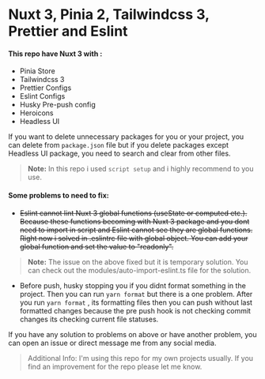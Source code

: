 # Nuxt 3, Pinia 2, Tailwindcss 3, Prettier and Eslint
#### This repo have Nuxt 3 with :
  - Pinia Store
  - Tailwindcss 3
  - Prettier Configs
  - Eslint Configs
  - Husky Pre-push config
  - Heroicons
  - Headless UI

If you want to delete unnecessary packages for you or your project, you can delete from `package.json` file but if you delete packages except Headless UI package, you need to search and clear from other files.

> **Note:** In this repo i used `script setup` and i highly recommend to you use.

#### Some problems to need to fix:
  - ~~Eslint cannot lint Nuxt 3 global functions (useState or computed etc.). Because these functions becoming with Nuxt 3 package and you dont need to import in script and Eslint cannot see they are global functions. Right now i solved in .eslintrc file with global object. You can add your global function and set the value to "readonly".~~
  > **Note:** The issue on the above fixed but it is temporary solution. You can check out the modules/auto-import-eslint.ts file for the solution.
  - Before push, husky stopping you if you didnt format something in the project. Then you can run `yarn format` but there is a one problem. After you run `yarn format` , its formatting files then you can push without last formatted changes because the pre push hook is not checking commit changes its checking current file statuses.

If you have any solution to problems on above or have another problem, you can open an issue or direct message me from any social media. 

> Additional Info: I'm using this repo for my own projects usually. If you find an improvement for the repo please let me know.
